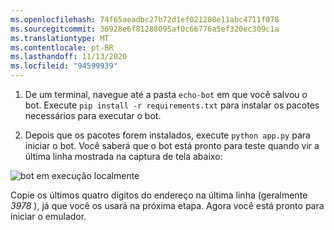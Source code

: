 ```yaml
---
ms.openlocfilehash: 74f65aeadbc27b72d1ef021208e11abc4711f078
ms.sourcegitcommit: 36928e6f81288095af0c66776a5ef320ec309c1a
ms.translationtype: MT
ms.contentlocale: pt-BR
ms.lasthandoff: 11/13/2020
ms.locfileid: "94599939"
---
```

<!-- Include under "Start your bot" header in the files:
bot-builder-tutorial-create-basic-bot.md and bot-builder-python-quickstart.md -->

1. De um terminal, navegue até a pasta `echo-bot` em que você salvou o bot. Execute `pip install -r requirements.txt` para instalar os pacotes necessários para executar o bot.

2. Depois que os pacotes forem instalados, execute `python app.py` para iniciar o bot. Você saberá que o bot está pronto para teste quando vir a última linha mostrada na captura de tela abaixo:

![bot em execução localmente](~/media/python/quickstart/bot-running-locally.png)

Copie os últimos quatro dígitos do endereço na última linha (geralmente _3978_ ), já que você os usará na próxima etapa. Agora você está pronto para iniciar o emulador.

